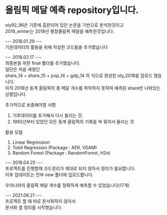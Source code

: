 # 올림픽 메달 예측 repository입니다.

oly92_96은 기존에 출판되어 있던 논문을 기반으로 분석한것이고   
2018_winter는 2018년 평창올림픽 메달을 예측한것입니다.   
   
--- 2018.01.29 ---   
기온데이터의 활용을 위해 작성한 코드들을 추가했습니다   

--- 2018.02.17 ---   
최종본을 위한 final 폴더를 추가했습니다.   
일단은 처음 세웠던   
share_14 ~ share_10 + pop_14 + gdp_14 의 식으로 완성한 oly_2018을 업로드 했습니다.    
아직 2018년 동계 올림픽의 총 메달 개수를 파악하지 못하여 예측된 share만 나와있는 상황입니다.    
   
추가적으로 보충해야할 사항    
1. 기후데이터를 추가해서 다시 돌리는 것.   
2. 1992년부터 있었던 모든 동계 올림픽의 기록을 싹 묶어서 돌리는 것   
   
활용 모델   
1. Linear Regression   
2. Tobit Regression (Package : AER, VGAM)   
3. Random Forest (Package : RandomForest, H2o)   
   
--- 2018.04.25 ---   
프로젝트를 진행할때 코드정리가 제대로 되지 않아서 정리가 필요합니다.   
이후 업데이트는 전부 new 폴더에 업로드합니다.   

우리나라의 올림픽 메달 개수를 정확하게 예측할 수 있었습니다(17개)   

--- 2021.06.21 ---   
프로젝트 할 때 따로 문서화하지 않아서   
문서화 겸 정리를 시작했습니다.
